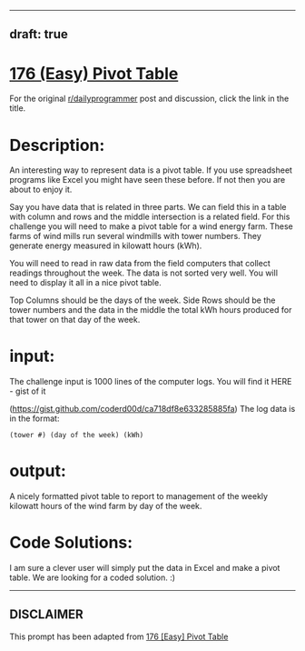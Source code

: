---
draft: true
----

# [176 (Easy) Pivot Table](https://www.reddit.com/r/dailyprogrammer/comments/2eajf7/8222014_challenge_176_easy_pivot_table/)

For the original [r/dailyprogrammer](https://www.reddit.com/r/dailyprogrammer/) post and discussion, click the link in the title.

# Description:
An interesting way to represent data is a pivot table. If you use spreadsheet programs like Excel you might have seen these before. If not then you are about to enjoy it.

Say you have data that is related in three parts. We can field this in a table with column and rows and the middle intersection is a related field. For this challenge you will need to make a pivot table for a wind energy farm. These farms of wind mills run several windmills with tower numbers. They generate energy measured in kilowatt hours (kWh).

You will need to read in raw data from the field computers that collect readings throughout the week. The data is not sorted very well. You will need to display it all in a nice pivot table.

Top Columns should be the days of the week.
Side Rows should be the tower numbers and the data in the middle the total kWh hours produced for that tower on that day of the week.

# input:
The challenge input is 1000 lines of the computer logs. You will find it HERE - gist of it

(https://gist.github.com/coderd00d/ca718df8e633285885fa)
The log data is in the format:


```
(tower #) (day of the week) (kWh)
```
# output:
A nicely formatted pivot table to report to management of the weekly kilowatt hours of the wind farm by day of the week.

# Code Solutions:
I am sure a clever user will simply put the data in Excel and make a pivot table. We are looking for a coded solution. :)


----
## **DISCLAIMER**
This prompt has been adapted from [176 [Easy] Pivot Table](https://www.reddit.com/r/dailyprogrammer/comments/2eajf7/8222014_challenge_176_easy_pivot_table/
)
